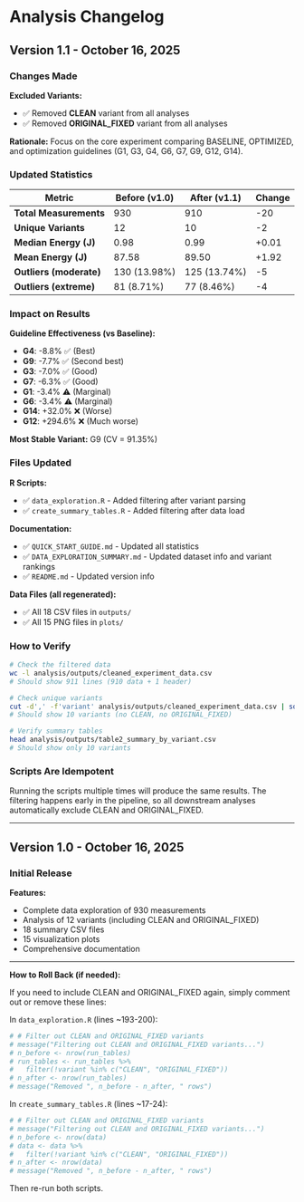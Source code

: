 # Analysis Changelog

## Version 1.1 - October 16, 2025

### Changes Made

**Excluded Variants:**
- ✅ Removed **CLEAN** variant from all analyses
- ✅ Removed **ORIGINAL_FIXED** variant from all analyses

**Rationale:** Focus on the core experiment comparing BASELINE, OPTIMIZED, and optimization guidelines (G1, G3, G4, G6, G7, G9, G12, G14).

### Updated Statistics

| Metric | Before (v1.0) | After (v1.1) | Change |
|--------|---------------|--------------|--------|
| **Total Measurements** | 930 | 910 | -20 |
| **Unique Variants** | 12 | 10 | -2 |
| **Median Energy (J)** | 0.98 | 0.99 | +0.01 |
| **Mean Energy (J)** | 87.58 | 89.50 | +1.92 |
| **Outliers (moderate)** | 130 (13.98%) | 125 (13.74%) | -5 |
| **Outliers (extreme)** | 81 (8.71%) | 77 (8.46%) | -4 |

### Impact on Results

**Guideline Effectiveness (vs Baseline):**
- **G4**: -8.8% ✅ (Best)
- **G9**: -7.7% ✅ (Second best)
- **G3**: -7.0% ✅ (Good)
- **G7**: -6.3% ✅ (Good)
- **G1**: -3.4% ⚠️ (Marginal)
- **G6**: -3.4% ⚠️ (Marginal)
- **G14**: +32.0% ❌ (Worse)
- **G12**: +294.6% ❌ (Much worse)

**Most Stable Variant:** G9 (CV = 91.35%)

### Files Updated

**R Scripts:**
- ✅ `data_exploration.R` - Added filtering after variant parsing
- ✅ `create_summary_tables.R` - Added filtering after data load

**Documentation:**
- ✅ `QUICK_START_GUIDE.md` - Updated all statistics
- ✅ `DATA_EXPLORATION_SUMMARY.md` - Updated dataset info and variant rankings
- ✅ `README.md` - Updated version info

**Data Files (all regenerated):**
- ✅ All 18 CSV files in `outputs/`
- ✅ All 15 PNG files in `plots/`

### How to Verify

```bash
# Check the filtered data
wc -l analysis/outputs/cleaned_experiment_data.csv
# Should show 911 lines (910 data + 1 header)

# Check unique variants
cut -d',' -f'variant' analysis/outputs/cleaned_experiment_data.csv | sort -u
# Should show 10 variants (no CLEAN, no ORIGINAL_FIXED)

# Verify summary tables
head analysis/outputs/table2_summary_by_variant.csv
# Should show only 10 variants
```

### Scripts Are Idempotent

Running the scripts multiple times will produce the same results. The filtering happens early in the pipeline, so all downstream analyses automatically exclude CLEAN and ORIGINAL_FIXED.

---

## Version 1.0 - October 16, 2025

### Initial Release

**Features:**
- Complete data exploration of 930 measurements
- Analysis of 12 variants (including CLEAN and ORIGINAL_FIXED)
- 18 summary CSV files
- 15 visualization plots
- Comprehensive documentation

---

**How to Roll Back (if needed):**

If you need to include CLEAN and ORIGINAL_FIXED again, simply comment out or remove these lines:

In `data_exploration.R` (lines ~193-200):
```r
# # Filter out CLEAN and ORIGINAL_FIXED variants
# message("Filtering out CLEAN and ORIGINAL_FIXED variants...")
# n_before <- nrow(run_tables)
# run_tables <- run_tables %>%
#   filter(!variant %in% c("CLEAN", "ORIGINAL_FIXED"))
# n_after <- nrow(run_tables)
# message("Removed ", n_before - n_after, " rows")
```

In `create_summary_tables.R` (lines ~17-24):
```r
# # Filter out CLEAN and ORIGINAL_FIXED variants
# message("Filtering out CLEAN and ORIGINAL_FIXED variants...")
# n_before <- nrow(data)
# data <- data %>%
#   filter(!variant %in% c("CLEAN", "ORIGINAL_FIXED"))
# n_after <- nrow(data)
# message("Removed ", n_before - n_after, " rows")
```

Then re-run both scripts.

